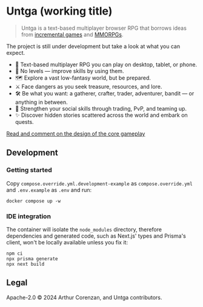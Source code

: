 # Untga (working title)

> Untga is a text-based multiplayer browser RPG that borrows ideas from [incremental games](https://en.wikipedia.org/wiki/Incremental_game) and [MMORPGs](https://en.wikipedia.org/wiki/Massively_multiplayer_online_role-playing_game).

The project is still under development but take a look at what you can expect.

- 📜 Text-based multiplayer RPG you can play on desktop, tablet, or phone.
- 💪 No levels — improve skills by using them.
- 🗺️ Explore a vast low-fantasy world, but be prepared.
- ⚔️ Face dangers as you seek treasure, resources, and lore.
- 🛠️ Be what you want: a gatherer, crafter, trader, adventurer, bandit — or anything in between.
- 🤝 Strengthen your social skills through trading, PvP, and teaming up.
- ✨ Discover hidden stories scattered across the world and embark on quests.

[Read and comment on the design of the core gameplay](https://github.com/haggen/untga/discussions/21)

## Development

### Getting started

Copy `compose.override.yml.development-example` as `compose.override.yml` and `.env.example` as `.env` and run:

```shell
docker compose up -w
```

### IDE integration

The container will isolate the `node_modules` directory, therefore dependencies and generated code, such as Next.js' types and Prisma's client, won't be locally available unless you fix it:

```shell
npm ci
npx prisma generate
npx next build
```

## Legal

Apache-2.0 ©️ 2024 Arthur Corenzan, and Untga contributors.
